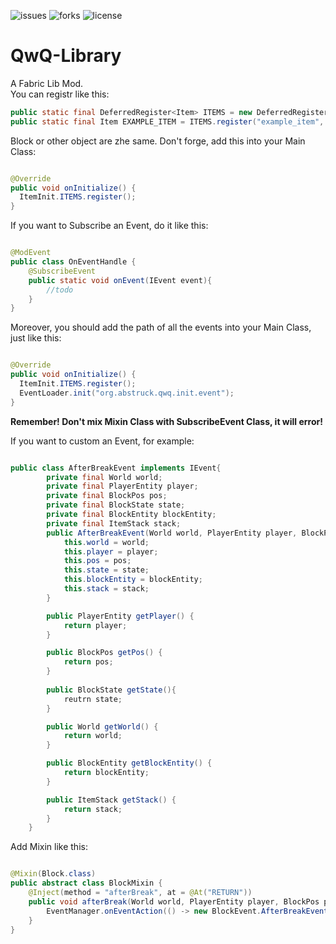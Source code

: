 ![issues](https://img.shields.io/github/issues/Abstruck-Studio/QwQ-Library?style=for-the-badge) 
![forks](https://img.shields.io/github/forks/Abstruck-Studio/QwQ-Library?style=for-the-badge)
![license](https://img.shields.io/github/license/Abstruck-Studio/QwQ-Library?style=for-the-badge)
# QwQ-Library
A Fabric Lib Mod.  
You can registr like this:

```java
public static final DeferredRegister<Item> ITEMS = new DeferredRegister<>(Registry.ITEM, MOD_ID);
public static final Item EXAMPLE_ITEM = ITEMS.register("example_item", () -> new Item(new Item.Settings()));
```

Block or other object are zhe same.
Don't forge, add this into your Main Class:

```java

@Override
public void onInitialize() {
  ItemInit.ITEMS.register();
}

```
If you want to Subscribe an Event, do it like this:

```java

@ModEvent
public class OnEventHandle {
    @SubscribeEvent
    public static void onEvent(IEvent event){
        //todo
    }
}

```

Moreover, you should add the path of all the events into your Main Class, just like this:

```java

@Override
public void onInitialize() {
  ItemInit.ITEMS.register();
  EventLoader.init("org.abstruck.qwq.init.event");
}

```
__Remember! Don't mix Mixin Class with SubscribeEvent Class, it will error!__  


If you want to custom an Event, for example:

```java

public class AfterBreakEvent implements IEvent{
        private final World world;
        private final PlayerEntity player;
        private final BlockPos pos;
        private final BlockState state;
        private final BlockEntity blockEntity;
        private final ItemStack stack;
        public AfterBreakEvent(World world, PlayerEntity player, BlockPos pos, BlockState state, @Nullable BlockEntity blockEntity, ItemStack stack) {
            this.world = world;
            this.player = player;
            this.pos = pos;
            this.state = state;
            this.blockEntity = blockEntity;
            this.stack = stack;
        }

        public PlayerEntity getPlayer() {
            return player;
        }

        public BlockPos getPos() {
            return pos;
        }
        
        public BlockState getState(){
            reutrn state;
        }

        public World getWorld() {
            return world;
        }

        public BlockEntity getBlockEntity() {
            return blockEntity;
        }

        public ItemStack getStack() {
            return stack;
        }
    }

```
Add Mixin like this:

```java

@Mixin(Block.class)
public abstract class BlockMixin {
    @Inject(method = "afterBreak", at = @At("RETURN"))
    public void afterBreak(World world, PlayerEntity player, BlockPos pos, BlockState state, BlockEntity blockEntity, ItemStack stack, CallbackInfo ci){
        EventManager.onEventAction(() -> new BlockEvent.AfterBreakEvent(world, player, pos, state, blockEntity, stack));
    }
}

```
